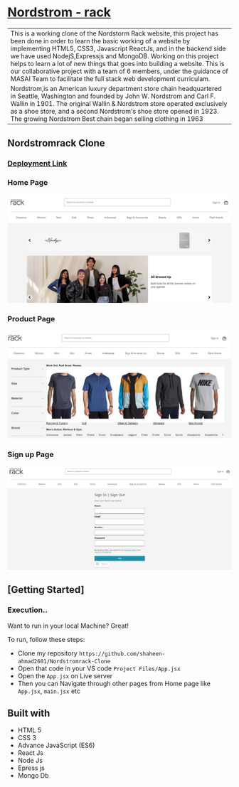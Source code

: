 # [Nordstrom - rack](https://nordstrom-rack.netlify.app/)

<table>
<tr>
<td>
  This is a working clone of the Nordstorm Rack website, this project has been done in order to learn the basic working of a website by implementing HTML5, CSS3, Javascript ReactJs, and in the backend side we have used NodejS,Expressjs and MongoDB. Working on this project helps to learn a lot of new things that goes into building a website. This is our collaborative project with a team of 6 members, under the guidance of MASAI Team to facilitate the full stack web development curriculam.

</td>
</tr>
<tr>
<td>
Nordstrom,is an American luxury department store chain headquartered in Seattle, Washington and founded by John W. Nordstrom and Carl F. Wallin in 1901. The original Wallin & Nordstrom store operated exclusively as a shoe store, and a second Nordstrom's shoe store opened in 1923. The growing Nordstrom Best chain began selling clothing in 1963

</td>
</tr>
</table>




## Nordstromrack Clone

### [Deployment Link](https://nordstrom-rack.netlify.app/)

### Home Page

![](https://github.com/shaheen-ahmad2601/Nordstromrack-Clone/blob/master/home-pg.png)

### Product Page
![](https://github.com/shaheen-ahmad2601/Nordstromrack-Clone/blob/master/product-pg.png)

### Sign up Page
![](https://github.com/shaheen-ahmad2601/Nordstromrack-Clone/blob/master/login-pg.png)





## [Getting Started]

### Execution..
Want to run in your local Machine? Great!

To run, follow these steps:

- Clone my repository `https://github.com/shaheen-ahmad2601/Nordstromrack-Clone`
- Open that code in your VS code `Project Files/App.jsx`
- Open the `App.jsx` on Live server
- Then you can Navigate through other pages from Home page like `App.jsx`, `main.jsx` etc

## Built with 

- HTML 5
- CSS 3
- Advance JavaScript (ES6)
- React Js
- Node Js
- Epress js
- Mongo Db
